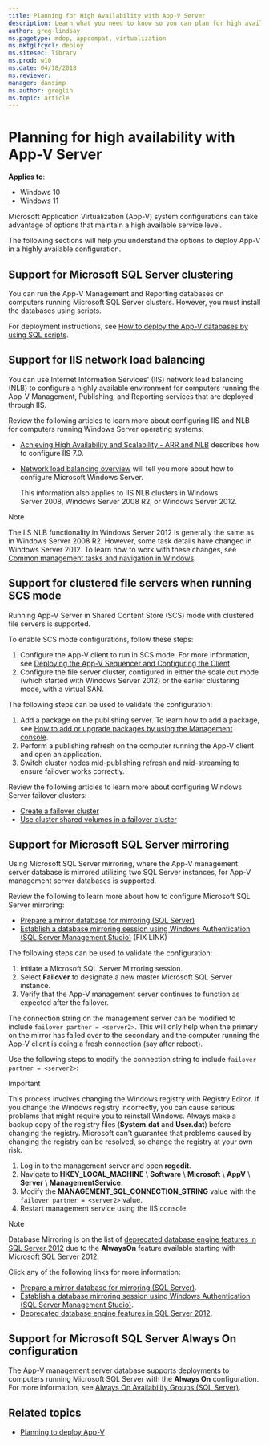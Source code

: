 ```yaml
---
title: Planning for High Availability with App-V Server
description: Learn what you need to know so you can plan for high availability with Application Virtualization (App-V) server.
author: greg-lindsay
ms.pagetype: mdop, appcompat, virtualization
ms.mktglfcycl: deploy
ms.sitesec: library
ms.prod: w10
ms.date: 04/18/2018
ms.reviewer: 
manager: dansimp
ms.author: greglin
ms.topic: article
---
```

# Planning for high availability with App-V Server

**Applies to**:

- Windows 10
- Windows 11

Microsoft Application Virtualization (App-V) system configurations can take advantage of options that maintain a high available service level.

The following sections will help you understand the options to deploy App-V in a highly available configuration.

## Support for Microsoft SQL Server clustering

You can run the App-V Management and Reporting databases on computers running Microsoft SQL Server clusters. However, you must install the databases using scripts.

For deployment instructions, see [How to deploy the App-V databases by using SQL scripts](appv-deploy-appv-databases-with-sql-scripts.md).

## Support for IIS network load balancing

You can use Internet Information Services' (IIS) network load balancing (NLB) to configure a highly available environment for computers running the App-V Management, Publishing, and Reporting services that are deployed through IIS.

Review the following articles to learn more about configuring IIS and NLB for computers running Windows Server operating systems:

* [Achieving High Availability and Scalability - ARR and NLB](https://www.iis.net/learn/extensions/configuring-application-request-routing-arr/achieving-high-availability-and-scalability-arr-and-nlb) describes how to configure IIS 7.0.

* [Network load balancing overview](/previous-versions/windows/it-pro/windows-server-2012-R2-and-2012/hh831698(v=ws.11)) will tell you more about how to configure Microsoft Windows Server.

    This information also applies to IIS NLB clusters in Windows Server 2008, Windows Server 2008 R2, or Windows Server 2012.

>[!NOTE]
>The IIS NLB functionality in Windows Server 2012 is generally the same as in Windows Server 2008 R2. However, some task details have changed in Windows Server 2012. To learn how to work with these changes, see [Common management tasks and navigation in Windows](/previous-versions/windows/it-pro/windows-server-2012-R2-and-2012/hh831491(v=ws.11)).

## Support for clustered file servers when running SCS mode

Running App-V Server in Shared Content Store (SCS) mode with clustered file servers is supported.

To enable SCS mode configurations, follow these steps:

1. Configure the App-V client to run in SCS mode. For more information, see [Deploying the App-V Sequencer and Configuring the Client](appv-deploying-the-appv-sequencer-and-client.md).
2. Configure the file server cluster, configured in either the scale out mode (which started with Windows Server 2012) or the earlier clustering mode, with a virtual SAN.

The following steps can be used to validate the configuration:

1. Add a package on the publishing server. To learn how to add a package, see [How to add or upgrade packages by using the Management console](appv-add-or-upgrade-packages-with-the-management-console.md).
2. Perform a publishing refresh on the computer running the App-V client and open an application.
3. Switch cluster nodes mid-publishing refresh and mid-streaming to ensure failover works correctly.

Review the following articles to learn more about configuring Windows Server failover clusters:

* [Create a failover cluster](/previous-versions/windows/it-pro/windows-server-2012-R2-and-2012/dn505754(v=ws.11))
* [Use cluster shared volumes in a failover cluster](/previous-versions/windows/it-pro/windows-server-2012-R2-and-2012/jj612868(v=ws.11))

## Support for Microsoft SQL Server mirroring

Using Microsoft SQL Server mirroring, where the App-V management server database is mirrored utilizing two SQL Server instances, for App-V management server databases is supported.

Review the following to learn more about how to configure Microsoft SQL Server mirroring:

* [Prepare a mirror database for mirroring (SQL Server)](/sql/database-engine/database-mirroring/prepare-a-mirror-database-for-mirroring-sql-server)
* [Establish a database mirroring session using Windows Authentication (SQL Server Management Studio)](/sql/database-engine/database-mirroring/establish-database-mirroring-session-windows-authentication) (FIX LINK)

The following steps can be used to validate the configuration:

1. Initiate a Microsoft SQL Server Mirroring session.
2. Select **Failover** to designate a new master Microsoft SQL Server instance.
3. Verify that the App-V management server continues to function as expected after the failover.

The connection string on the management server can be modified to include ```failover partner = <server2>```. This will only help when the primary on the mirror has failed over to the secondary and the computer running the App-V client is doing a fresh connection (say after reboot).

Use the following steps to modify the connection string to include ```failover partner = <server2>```:

>[!IMPORTANT]
>This process involves changing the Windows registry with Registry Editor. If you change the Windows registry incorrectly, you can cause serious problems that might require you to reinstall Windows. Always make a backup copy of the registry files (**System.dat** and **User.dat**) before changing the registry. Microsoft can't guarantee that problems caused by changing the registry can be resolved, so change the registry at your own risk.

1. Log in to the management server and open **regedit**.
2. Navigate to **HKEY\_LOCAL\_MACHINE** \\ **Software** \\ **Microsoft** \\ **AppV** \\ **Server** \\ **ManagementService**.
3. Modify the **MANAGEMENT\_SQL\_CONNECTION\_STRING** value with the ```failover partner = <server2>``` value.
4. Restart management service using the IIS console.
  > [!NOTE]
   >Database Mirroring is on the list of [deprecated database engine features in SQL Server 2012](<https://msdn.microsoft.com/library/ms143729(v=sql.110).aspx>) due to the **AlwaysOn** feature available starting with Microsoft SQL Server 2012.

Click any of the following links for more information:

* [Prepare a mirror database for mirroring (SQL Server)](/sql/database-engine/database-mirroring/prepare-a-mirror-database-for-mirroring-sql-server).
* [Establish a database mirroring session using Windows Authentication (SQL Server Management Studio)](/sql/database-engine/database-mirroring/establish-database-mirroring-session-windows-authentication).
* [Deprecated database engine features in SQL Server 2012](<https://msdn.microsoft.com/library/ms143729(v=sql.110).aspx>).

## Support for Microsoft SQL Server Always On configuration

The App-V management server database supports deployments to computers running Microsoft SQL Server with the **Always On** configuration. For more information, see [Always On Availability Groups (SQL Server)](/sql/database-engine/availability-groups/windows/always-on-availability-groups-sql-server).





## Related topics

* [Planning to deploy App-V](appv-planning-to-deploy-appv.md)